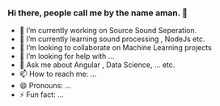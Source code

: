 ### Hi there, people call me by the name aman. 👋

- 🔭 I’m currently working on Source Sound Seperation.
- 🌱 I’m currently learning sound processing , NodeJs etc.
- 👯 I’m looking to collaborate on Machine Learning projects
- 🤔 I’m looking for help with ...
- 💬 Ask me about Angular , Data Science, ... etc.
- 📫 How to reach me: ...
- 😄 Pronouns: ...
- ⚡ Fun fact: ...
